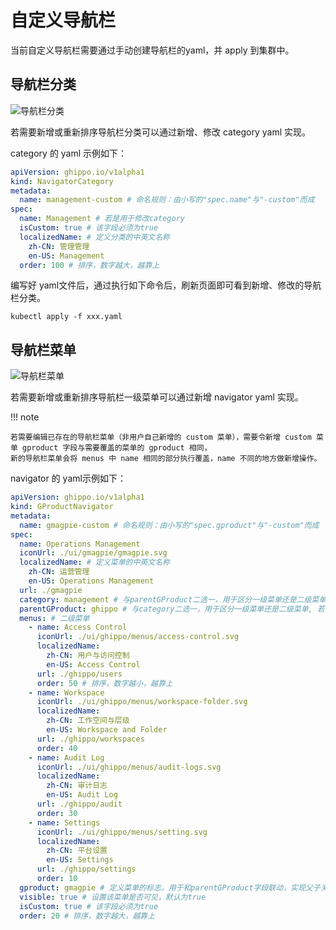 # 自定义导航栏

当前自定义导航栏需要通过手动创建导航栏的yaml，并 apply 到集群中。

## 导航栏分类

![导航栏分类](https://docs.daocloud.io/daocloud-docs-images/docs/zh/docs/ghippo/images/nav01.png)

若需要新增或重新排序导航栏分类可以通过新增、修改 category yaml 实现。

category 的 yaml 示例如下：

```yaml
apiVersion: ghippo.io/v1alpha1
kind: NavigatorCategory
metadata:
  name: management-custom # 命名规则：由小写的"spec.name"与"-custom"而成
spec:
  name: Management # 若是用于修改category
  isCustom: true # 该字段必须为true
  localizedName: # 定义分类的中英文名称
    zh-CN: 管理管理
    en-US: Management
  order: 100 # 排序，数字越大，越靠上
```

编写好 yaml文件后，通过执行如下命令后，刷新页面即可看到新增、修改的导航栏分类。

```
kubectl apply -f xxx.yaml
```

## 导航栏菜单

![导航栏菜单](https://docs.daocloud.io/daocloud-docs-images/docs/zh/docs/ghippo/images/nav02.png)

若需要新增或重新排序导航栏一级菜单可以通过新增 navigator yaml 实现。

!!! note

    若需要编辑已存在的导航栏菜单（非用户自己新增的 custom 菜单），需要令新增 custom 菜单 gproduct 字段与需要覆盖的菜单的 gproduct 相同，
    新的导航栏菜单会将 menus 中 name 相同的部分执行覆盖，name 不同的地方做新增操作。

navigator 的 yaml示例如下：

```yaml
apiVersion: ghippo.io/v1alpha1
kind: GProductNavigator
metadata:
  name: gmagpie-custom # 命名规则：由小写的"spec.gproduct"与"-custom"而成
spec:
  name: Operations Management
  iconUrl: ./ui/gmagpie/gmagpie.svg
  localizedName: # 定义菜单的中英文名称
    zh-CN: 运营管理
    en-US: Operations Management
  url: ./gmagpie
  category: management # 与parentGProduct二选一，用于区分一级菜单还是二级菜单，与NavigatorCategory的spec.name字段对应来完成匹配
  parentGProduct: ghippo # 与category二选一，用于区分一级菜单还是二级菜单, 若添加该字段，则会忽视掉menus字段，并将该菜单作为二级菜单插入到与gproduct为ghippo的一级菜单中
  menus: # 二级菜单
    - name: Access Control
      iconUrl: ./ui/ghippo/menus/access-control.svg
      localizedName:
        zh-CN: 用户与访问控制
        en-US: Access Control
      url: ./ghippo/users
      order: 50 # 排序，数字越小，越靠上
    - name: Workspace
      iconUrl: ./ui/ghippo/menus/workspace-folder.svg
      localizedName:
        zh-CN: 工作空间与层级
        en-US: Workspace and Folder
      url: ./ghippo/workspaces
      order: 40
    - name: Audit Log
      iconUrl: ./ui/ghippo/menus/audit-logs.svg
      localizedName:
        zh-CN: 审计日志
        en-US: Audit Log
      url: ./ghippo/audit
      order: 30
    - name: Settings
      iconUrl: ./ui/ghippo/menus/setting.svg
      localizedName:
        zh-CN: 平台设置
        en-US: Settings
      url: ./ghippo/settings
      order: 10
  gproduct: gmagpie # 定义菜单的标志，用于和parentGProduct字段联动，实现父子关系。
  visible: true # 设置该菜单是否可见，默认为true
  isCustom: true # 该字段必须为true
  order: 20 # 排序，数字越大，越靠上
```
